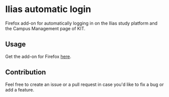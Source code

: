 # Ilias automatic login
Firefox add-on for automatically logging in on the Ilias study platform and the Campus Management page of KIT.

## Usage
Get the add-on for Firefox [here](https://raw.githubusercontent.com/karlsruhedreams/ilias_automatic_login/main/update/web-ext-artifacts/ilias_automatic_login-3.4.xpi).

## Contribution
Feel free to create an issue or a pull request in case you'd like to fix a bug or add a feature.
